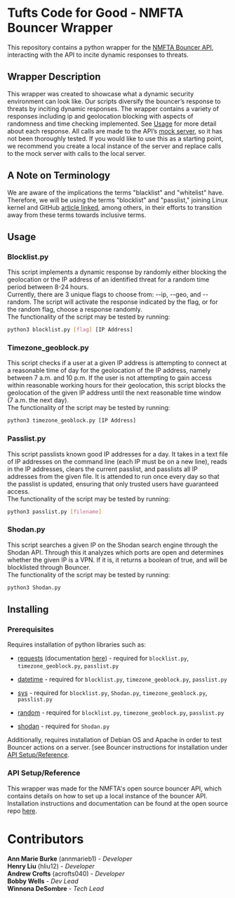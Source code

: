 # Tufts Code for Good - NMFTA Bouncer Wrapper
This repository contains a python wrapper for the [NMFTA Bouncer API][NMFTA Bouncer], interacting with the API to incite dynamic responses to threats. 


## Wrapper Description
This wrapper was created to showcase what a dynamic security environment can look like. Our scripts diversify the bouncer’s response to threats by inciting dynamic responses. The wrapper contains a variety of responses including ip and geolocation blocking with aspects of randomness and time checking implemented. See [Usage](#Usage) for more detail about each response. All calls are made to the API’s [mock server](https://nmftabouncer.docs.apiary.io/#), so it has not been thoroughly tested. If you would like to use this as a starting point, we recommend you create a local instance of the server and replace calls to the mock server with calls to the local server.

## A Note on Terminology
We are aware of the implications the terms "blacklist" and "whitelist" have. Therefore, we will be using the terms "blocklist" and "passlist," joining Linux kernel and GitHub [article linked](https://thenextweb.com/dd/2020/07/13/linux-kernel-will-no-longer-use-terms-blacklist-and-slave/#:~:text=Alternatives%20for%20blacklist%2Fwhitelist%20are,the%20right%20way%20to%20go), among others, in their efforts to transition away from these terms towards inclusive terms.


## Usage

### Blocklist.py
This script implements a dynamic response by randomly either blocking the geolocation or the IP address of an identified threat for a random time period between 8-24 hours.  
Currently, there are 3 unique flags to choose from: --ip, --geo, and --random. The script will activate the response indicated by the flag, or for the random flag, choose a response randomly.  
The functionality of the script may be tested by running:
```bash
python3 blocklist.py [flag] [IP Address]
```

### Timezone_geoblock.py
This script checks if a user at a given IP address is attempting to connect at a reasonable time of day for the geolocation of the IP address, namely between 7 a.m. and 10 p.m. If the user is not attempting to gain access within reasonable working hours for their geolocation, this script blocks the geolocation of the given IP address until the next reasonable time window (7 a.m. the next day).  
The functionality of the script may be tested by running:
```bash
python3 timezone_geoblock.py [IP Address]
```

### Passlist.py
This script passlists known good IP addresses for a day. It takes in a text file of IP addresses on the command line (each IP must be on a new line), reads in the IP addresses, clears the current passlist, and passlists all IP addresses from the given file. It is attended to run once every day so that the passlist is updated, ensuring that only trusted users have guaranteed access.  
The functionality of the script may be tested by running:
```bash
python3 passlist.py [filename]
```

### Shodan.py
This script searches a given IP on the Shodan search engine through the Shodan API. Through this it analyzes which ports are open and determines whether the given IP is a VPN. If it is, it returns a boolean of true, and will be blocklisted through Bouncer.  
The functionality of the script may be tested by running:
```bash
python3 Shodan.py
```


## **Installing**

### **Prerequisites**
Requires installation of python libraries such as:  
* [requests](https://pypi.org/project/requests/2.7.0/) (documentation [here](https://requests.readthedocs.io/en/master/)) - required for `blocklist.py`, `timezone_geoblock.py`, `passlist.py`

* [datetime](https://docs.python.org/3/library/datetime.html) - required for `blocklist.py`, `timezone_geoblock.py`, `passlist.py`

* [sys](https://docs.python.org/3/library/sys.html) - required for `blocklist.py`, `Shodan.py`, `timezone_geoblock.py`, `passlist.py`
* [random](https://docs.python.org/3/library/random.html) - required for `blocklist.py`, `timezone_geoblock.py`, `passlist.py`
* [shodan](https://shodan.readthedocs.io/en/latest/)  - required for `Shodan.py`

Additionally, requires installation of Debian OS and Apache in order to test Bouncer actions on a server. [see Bouncer instructions for installation under [API Setup/Reference](#api-setupreference).

### **API Setup/Reference**
This wrapper was made for the NMFTA's open source bouncer API, which contains details on how to set up a local instance of the bouncer API. Installation instructions and documentation can be found at the open 
source repo [here][NMFTA Bouncer].


# **Contributors**
**Ann Marie Burke** (annmarieb1) - *Developer*   
**Henry Liu** (hliu12) - *Developer*  
**Andrew Crofts** (acrofts040) - *Developer*  
**Bobby Wells** - *Dev Lead*  
**Winnona DeSombre** - *Tech Lead*

<!-- Links -->
[NMFTA Bouncer]: https://github.com/nmfta-repo/nmfta-bouncer